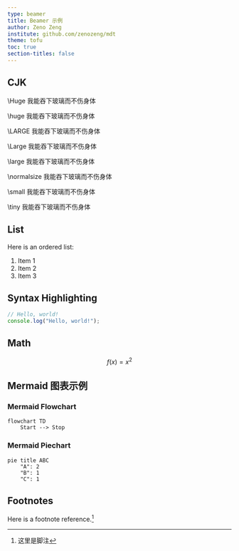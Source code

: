 ```yaml
---
type: beamer
title: Beamer 示例
author: Zeno Zeng
institute: github.com/zenozeng/mdt
theme: tofu
toc: true
section-titles: false
---
```


## CJK

\Huge 我能吞下玻璃而不伤身体

\huge 我能吞下玻璃而不伤身体

\LARGE 我能吞下玻璃而不伤身体

\Large 我能吞下玻璃而不伤身体

\large 我能吞下玻璃而不伤身体

\normalsize 我能吞下玻璃而不伤身体

\small 我能吞下玻璃而不伤身体

\tiny 我能吞下玻璃而不伤身体

## List

Here is an ordered list:

1. Item 1
2. Item 2
3. Item 3

## Syntax Highlighting

```javascript
// Hello, world!
console.log("Hello, world!");
```

## Math

$$ f(x) = x^2 $$

## Mermaid 图表示例

### Mermaid Flowchart

```mermaid
flowchart TD
    Start --> Stop
```

### Mermaid Piechart

```mermaid
pie title ABC
    "A": 2
    "B": 1
    "C": 1
```

## Footnotes

Here is a footnote reference.[^note]

[^note]: 这里是脚注
